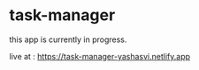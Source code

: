 # task-manager
 this app is currently in progress. 

 
 live at : https://task-manager-yashasvi.netlify.app


 
